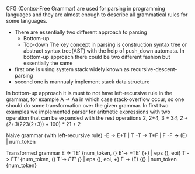 CFG (Contex-Free Grammar) are used for parsing in programming languages and they are almost enough to describe all grammatical rules for some languages.
  - There are essentially two different approach to parsing
      - Bottom-up
      - Top-down
The key concept in parsing is construction syntax tree or abstract syntax tree(AST) with the help of push_down automata.
In bottom-up approach there could be two different fashion but essentially the same
  - first one is using system stack widely known as recursive-descent-parsing
  - second one is mannualy implement stack data structure

In bottom-up approach it is must to not have left-recursive rule in the grammar, for example A -> Aa in which case stack-overflow
occur, so one should do some transformation over the given grammar.
In first two examples we implemented parser for aritmetic expressions with two operation that can be expanded with the rest operations
2, 2+4, 3 + 3*4, 2 + (2+3*(2*2*3(2+3)) + 100) * 21 + 2

Naive grammar (with left-recursive rule)
  -E ->  E+T
       | T
  -T ->  T*F
      | F
  -F ->  (E)
      | num_token

Transformed grammar 
  E ->  TE'	  {num_token, (}
  E'->  +TE'	  {+}
      | eps	  {), eoi}
  T ->  FT'	  {num_token, (}
  T'->  *FT'	  {*}
      | eps	  {), eoi, +}
  F ->  (E)	  {(}
      | num_token	  {num_token}
    
